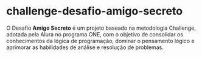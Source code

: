 # challenge-desafio-amigo-secreto
O Desafio **Amigo Secreto** é um projeto baseado na metodologia Challenge, adotada pela Alura no programa ONE, com o objetivo de consolidar os conhecimentos da lógica de programação, dominar o pensamento lógico e aprimorar as habilidades de análise e resolução de problemas.
